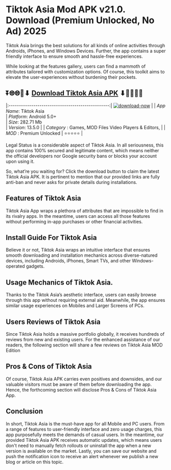 # Tiktok Asia Mod APK v21.0. Download (Premium Unlocked, No Ad) 2025

Tiktok Asia brings the best solutions for all kinds of online activities through Androids, iPhones, and Windows Devices. Further, the app contains a super friendly interface to ensure smooth and hassle-free experiences.

While looking at the features gallery, users can find a mammoth of attributes tailored with customization options. Of course, this toolkit aims to elevate the user-experiences without burdening their pockets.

## ⏬🌐🌐📌⬇ [Download Tiktok Asia APK](https://newsloopy.com/tiktok-asia-apk/) ⬇📌🌐🌐⏬

|:-------------------------------------------------:|
[![download-now](https://github.com/user-attachments/assets/22657e67-9d2d-46af-a41a-5d365d2ddc1f)](https://newsloopy.com/tiktok-asia-apk/)  |
| *App Name*: Tiktok Asia                     
| *Platform*: Android 5.0+                     
| *Size*: 282.71 Mb                                                  
| *Version*: 13.5.0    |
| *Category* : Games, MOD Files Video Players & Editors, |
| *MOD* : Premium Unlocked
| ⭐⭐⭐⭐⭐ |

Legal Status is a considerable aspect of Tiktok Asia. In all seriousness, this app contains 100% secured and legitimate content, which means neither the official developers nor Google security bans or blocks your account upon using it. 

So, what’re you waiting for? Click the download button to claim the latest Tiktok Asia APK. It is pertinent to mention that our provided links are fully anti-ban and never asks for private details during installations. 

## Features of Tiktok Asia

Tiktok Asia App wraps a plethora of attributes that are impossible to find in its rivalry apps. In the meantime, users can access all those features without performing in-app purchases or other financial activities.

## Install Guide For Tiktok Asia

Believe it or not, Tiktok Asia wraps an intuitive interface that ensures smooth downloading and installation mechanics across diverse-natured devices, including Androids, iPhones, Smart TVs, and other Windows-operated gadgets.

## Usage Mechanics of Tiktok Asia. 

Thanks to the Tiktok Asia’s aesthetic interface, users can easily browse through this app without requiring external aid. Meanwhile, the app ensures similar usage experiences on Mobiles and Larger Screens of PCs.

## Users Reviews of Tiktok Asia

Since Tiktok Asia holds a massive portfolio globally, it receives hundreds of reviews from new and existing users. For the enhanced assistance of our readers, the following section will share a few reviews on Tiktok Asia MOD Edition

## Pros & Cons of Tiktok Asia

Of course, Tiktok Asia APK carries even positives and downsides, and our valuable visitors must be aware of them before downloading the app. Hence, the forthcoming section will disclose Pros & Cons of Tiktok Asia App.

## Conclusion

In short, Tiktok Asia is the must-have app for all Mobile and PC users. From a range of features to user-friendly interface and zero usage charges, this app purposefully meets the demands of casual users. In the meantime, our provided Tiktok Asia APK receives automatic updates, which means users don't need to manually fetch rollouts or uninstall the app when a new version is available on the market. Lastly, you can save our website and push the notification icon to receive an alert whenever we publish a new blog or article on this topic. 
